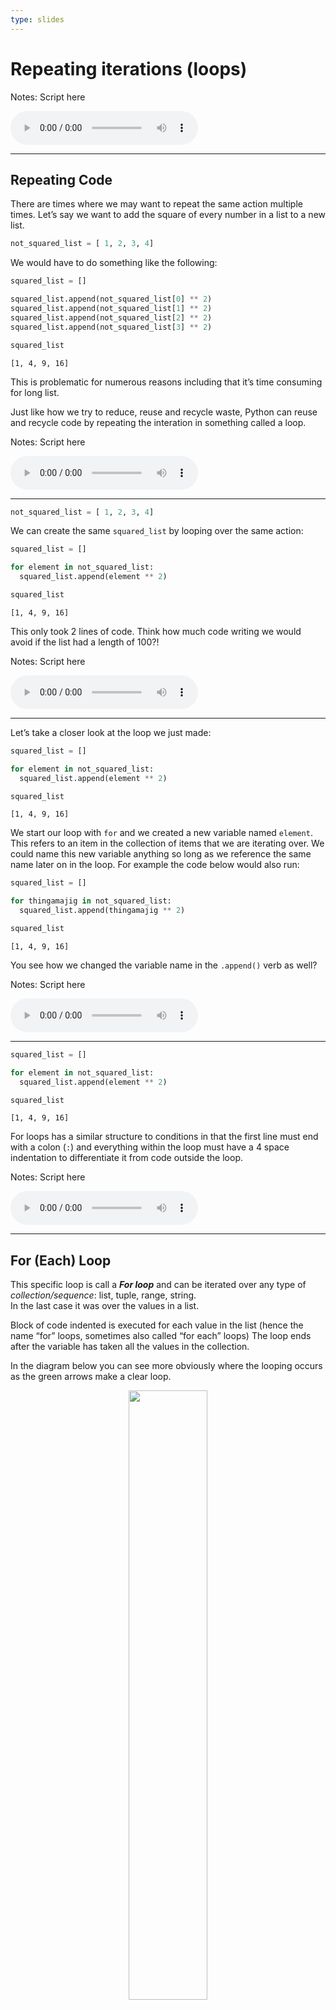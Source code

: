 ```yaml
---
type: slides
---
```


# Repeating iterations (loops)

Notes: Script here

<html>

<audio controls >

<source src="/placeholder_audio.mp3" />

</audio>

</html>

---

## Repeating Code

There are times where we may want to repeat the same action multiple
times. Let’s say we want to add the square of every number in a list to
a new list.

``` python
not_squared_list = [ 1, 2, 3, 4]
```

We would have to do something like the following:

``` python
squared_list = []

squared_list.append(not_squared_list[0] ** 2)
squared_list.append(not_squared_list[1] ** 2)
squared_list.append(not_squared_list[2] ** 2)
squared_list.append(not_squared_list[3] ** 2)

squared_list
```

```out
[1, 4, 9, 16]
```

This is problematic for numerous reasons including that it’s time
consuming for long list.

Just like how we try to reduce, reuse and recycle waste, Python can
reuse and recycle code by repeating the interation in something called a
loop.

Notes: Script here

<html>

<audio controls >

<source src="/placeholder_audio.mp3" />

</audio>

</html>

---

``` python
not_squared_list = [ 1, 2, 3, 4]
```

We can create the same `squared_list` by looping over the same action:

``` python
squared_list = []

for element in not_squared_list: 
  squared_list.append(element ** 2)

squared_list
```

```out
[1, 4, 9, 16]
```

This only took 2 lines of code. Think how much code writing we would
avoid if the list had a length of 100?\!

Notes: Script here

<html>

<audio controls >

<source src="/placeholder_audio.mp3" />

</audio>

</html>

---

Let’s take a closer look at the loop we just made:

``` python
squared_list = []

for element in not_squared_list: 
  squared_list.append(element ** 2)

squared_list
```

```out
[1, 4, 9, 16]
```

We start our loop with `for` and we created a new variable named
`element`. This refers to an item in the collection of items that we are
iterating over. We could name this new variable anything so long as we
reference the same name later on in the loop. For example the code below
would also run:

``` python
squared_list = []

for thingamajig in not_squared_list: 
  squared_list.append(thingamajig ** 2)

squared_list
```

```out
[1, 4, 9, 16]
```

You see how we changed the variable name in the `.append()` verb as
well?

Notes: Script here

<html>

<audio controls >

<source src="/placeholder_audio.mp3" />

</audio>

</html>

---

``` python
squared_list = []

for element in not_squared_list: 
  squared_list.append(element ** 2)

squared_list
```

```out
[1, 4, 9, 16]
```

For loops has a similar structure to conditions in that the first line
must end with a colon (`:`) and everything within the loop must have a 4
space indentation to differentiate it from code outside the loop.

Notes: Script here

<html>

<audio controls >

<source src="/placeholder_audio.mp3" />

</audio>

</html>

---

## For (Each) Loop

This specific loop is call a ***For loop*** and can be iterated over any
type of *collection/sequence*: list, tuple, range, string.  
In the last case it was over the values in a list.

Block of code indented is executed for each value in the list (hence the
name “for” loops, sometimes also called “for each” loops) The loop ends
after the variable has taken all the values in the collection.

In the diagram below you can see more obviously where the looping occurs
as the green arrows make a clear loop.

<center>

<img src='/module5/loop1.png' width="50%">

</center>

Notes: Script here

<html>

<audio controls >

<source src="/placeholder_audio.mp3" />

</audio>

</html>

---

Here is another example:

``` python
word = "Pandas"
for letter in word:
    print("Gimme a " + letter + "!")
```

```out
Gimme a P!
Gimme a a!
Gimme a n!
Gimme a d!
Gimme a a!
Gimme a s!
```

``` python
print("What's that spell?!! " + word + "!")
```

```out
What's that spell?!! Pandas!
```

Here we took each character in the string, concatenated it with other
strings (we learned we can do that in the last Module) and printed an
output in a loop.

Notes: Script here

<html>

<audio controls >

<source src="/placeholder_audio.mp3" />

</audio>

</html>

---

## Looping in a dictionary

We can loop over the keys or values of a dictionary using `.keys()` and
`.values()` respectively:

``` python
cereals = {'Special K': 110, 'Lucky Charms': 150, 'Cheerios': 100, 'Wheaties': 120}

for key in cereals.keys():
  print(key)
```

```out
Special K
Lucky Charms
Cheerios
Wheaties
```

``` python
cereals = {'Special K': 110, 'Lucky Charms': 150, 'Cheerios': 100, 'Wheaties': 120}
calories = []

for val in cereals.values():
  calories.append(val)

calories
```

```out
[110, 150, 100, 120]
```

Notes: Script here

<html>

<audio controls >

<source src="/placeholder_audio.mp3" />

</audio>

</html>

---

## range

Instead of looping over items in a collection we can iterate over a
sequence of numbers. `range()` is a verb that generates a sequence of
integers up to some value.

``` python
for i in range(5):
    print(i)
```

```out
0
1
2
3
4
```

We can also specify a start value, an end value and a skip-by value with
range:

``` python

for i in range(50,101,10):
    print(i)
```

```out
50
60
70
80
90
100
```

Notes: Script here

<html>

<audio controls >

<source src="/placeholder_audio.mp3" />

</audio>

</html>

---

The format is the starting integer first, the ending integer next and
the skip by integer last. Remember that similarly to slicing with
`.iloc[]` in pandas, the starting point of range is *inclusive* in the
sequence and the ending number is *exclusive*.

``` python
range(start,end,skip)
```

The skip-by variable is optional though. In `range`, the default skip
number is 1, so if we don’t include it, Python will assume increasing in
increments of 1.

``` python
for i in range(5,10):
    print(i)
```

```out
5
6
7
8
9
```

If we only include a single integer in the function, a sequence up to
the given number (not including it) will be generated starting from `0`.

``` python
for i in range(4):
    print(i)
```

```out
0
1
2
3
```

Notes: Script here

<html>

<audio controls >

<source src="/placeholder_audio.mp3" />

</audio>

</html>

---

`range()` only works for integers. If we attempt a loop with type
`float`, an error will occur:

``` python
for i in range(0.5,1.0,0.1):
    print(i)
```

```out
Error in py_call_impl(callable, dots$args, dots$keywords): TypeError: 'float' object cannot be interpreted as an integer

Detailed traceback: 
  File "<string>", line 1, in <module>
```

Notes: Script here

<html>

<audio controls >

<source src="/placeholder_audio.mp3" />

</audio>

</html>

---

## Comprehensions

We learned in the last Module that we can make and `if`/`else` condition
in a single line of code and we can do something similar with basic
loops. **Comprehensions** allow us to build
lists/tuples/sets/dictionaries in one convenient, compact line of code.

List comprehension can be done as so:

``` python
sentence = ['This', 'checks', 'the', 'number', 'of', 'letter', 'per', 'word']

word_length = [len(word) for word in sentence]
word_length
```

```out
[4, 6, 3, 6, 2, 6, 3, 4]
```

to write the same thing without comprehension would look like this:

``` python
word_length = []

for word in sentence:
  word_length.append(len(word))

word_length
```

```out
[4, 6, 3, 6, 2, 6, 3, 4]
```

Notes: Script here

<html>

<audio controls >

<source src="/placeholder_audio.mp3" />

</audio>

</html>

---

Dictionary comprehension can be done in a similar way but this time we
wrap the line with curly brackets and specify what our keys and values
are:

``` python
sentence = ['This', 'checks', 'the', 'number', 'of', 'letter', 'per', 'word']

word_length = {word : len(word) for word in sentence}
word_length
```

```out
{'This': 4, 'checks': 6, 'the': 3, 'number': 6, 'of': 2, 'letter': 6, 'per': 3, 'word': 4}
```

Both methods of building lists and dictionaries work and it’s down to
you to decide what works better for you.

Notes: Script here

<html>

<audio controls >

<source src="/placeholder_audio.mp3" />

</audio>

</html>

---

# Let’s practice what we learned\!

Notes: Script here

<html>

<audio controls >

<source src="/placeholder_audio.mp3" />
